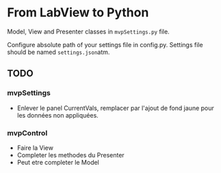 # From LabView to Python

Model, View and Presenter classes in `mvpSettings.py` file.  

Configure absolute path of your settings file in config.py. Settings file should be named `settings.json`atm.  

## TODO
### mvpSettings
- Enlever le panel CurrentVals, remplacer par l'ajout de fond jaune pour les données non appliquées.
### mvpControl
- Faire la View
- Completer les methodes du Presenter
- Peut etre completer le Model